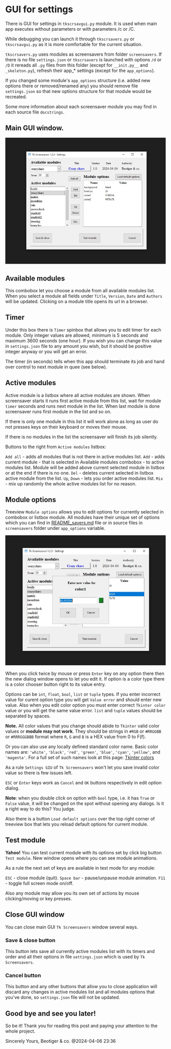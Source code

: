 # GUI for settings

There is GUI for settings in `tkscrsavgui.py` module. It is used when main app executes without parameters
or with parameters /c or /C.

While debugging you can launch it through `tkscrsavers.py` or `tkscrsavgui.py` as it is more comfortable for the current situation.

`tkscrsavers.py` uses modules as screensavers from folder `screensavers`. If there is no file `settings.json` or `tkscrsavers` is launched with options `/d` or `/D` it rereads all `.py` files from this folder (except for `__init.py__` and `_skeleton.py`), refresh their app_* settings (except for the `app_options`).

If you changed some module's `app_options` structure (i.e. added new options there or removed/renamed any) you should remove file `settings.json` so that new options structure for that module would be recreated.

Some more information about each screensaver module you may find in each source file `docstrings`.

## Main GUI window.

![Tk Screensavers GUI window](images/tkscrsavers_gui1.jpg "Main GUI window")

## Available modules

This combobox let you choose a module from all available modules list. When you select a module all fields under `Title`, `Version`, `Date` and `Authors` will be updated. Clicking on a module title opens its url in a browser.

## Timer

Under this box there is `Timer` spinbox that allows you to edit timer for each module. Only integer values are allowed, minimum is 5 seconds and maximum 3600 seconds (one hour). If you wish you can change this value in `settings.json` file to any amount you wish, but it should be positive integer anyway or you will get an error.

The timer (in seconds) tells when this app should terminate its job and hand over control to next module in quee (see below).

## Active modules

Active module is a listbox where all active modules are shown. When screensaver starts it runs first active module from this list, wait for module `timer` seconds and runs next module in the list. When last module is done screensaver runs first module in the list and so on.

If there is only one module in this list it will work alone as long as user do not presses keys on their keyboard or moves their mouse.

If there is no modules in the list the screensaver will finish its job silently.

Buttons to the right from `Active modules` listbox:

`Add all` - adds all modules that is not there in active modules list.
`Add` - adds current module - that is selected in Available modules combobox - to active modules list. Module will be added above current selected module in listbox or at the end if there is no one.
`Del` - deletes current selected in listbox active module from the list.
`Up`, `Down` - lets you order active modules list.
`Mix` - mix up randomly the whole active modules list for no reason.

## Module options

Treeview `Module options` allows you to edit options for currently selected in combobox or listbox module. All modules have their unique set of options which you can find in [README_savers.md](README_savers.md) file or in source files in `screensavers` folder under `app_options` variable.

![Tk Screensavers edit option](images/tkscrsavers_gui2.jpg "Edit option")

When you click twice by mouse or press `Enter` key on any option there then the new dialog window opens to let you edit it. If option is a color type there is a color chooser button right to its value entry.

Options can be `int`, `float`, `bool`, `list` or `tuple` types. If you enter incorrect value for curent option type you will get `Value error` and should enter new value. Also when you edit color option you must enter correct `Tkinter color` value or you will get the same value error. `list` and `tuple` values should be separated by spaces.

**Note.** All color values that you change should abide to `Tkinter` valid color values or **module may not work**. They should be strings in `#RGB` or `#RRGGBB` or `#RRRGGGBBB` format where `R`, `G` and `B` is a HEX value from 0 to F(f).

Or you can also use any locally defined standard color name. Basic color names are: `'white'`, `'black'`, `'red'`,
`'green'`, `'blue'`, `'cyan'`, `'yellow'`, and `'magenta'`. For a full set of such names look at this page: [Tkinter colors](https://www.plus2net.com/python/tkinter-colors.php)

As a rule `Settings GIU` of `Tk Screensavers` won't let you save invalid color value so there is few issues left.

`ESC` or `Enter` keys work as `Cancel` and `OK` buttons respectively in edit option dialog.

**Note**: when you double click on option with `bool` type, i.e. it has `True` or `False` value, it will be changed on the spot without opening any dialogs. Is it a right way to do this? You judge.

Also there is a button `Load default options` over the top right corner of treeview box that lets you reload default options for current module.

## Test module

**Yahoo!** You can test current module with its options set by click big button `Test module`. New window opens where you can see module animations.

As a rule the next set of keys are available in test mode for any module:

`ESC` - close module (quit).
`Space bar` - pause/unpause module animation.
`F11` - toggle full screen mode on/off.

Also any module may allow you its own set of actions by mouse clicking/moving or key presses.

## Close GUI window

You can close main GUI `Tk Screensavers` window several ways.

### Save & close button

This button lets save all currently active modules list with its timers and order and all their options in file `settings.json` which is used by `Tk Screensavers`.

### Cancel button

This button and any other buttons that allow you to close application will discard any changes in active modules list and all modules options that you've done, so `settings.json` file will not be updated.

## Good bye and see you later!

So be it! Thank you for reading this post and paying your attention to the whole project.

Sincerely Yours,
Beotiger & co.
@2024-04-06 23:36
